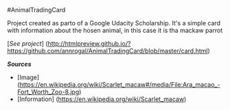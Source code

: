 #AnimalTradingCard


Project created as parto of a Google Udacity Scholarship. It's a simple card with information about the hosen animal, in this case it is tha mackaw parrot

[_See project_] (http://htmlpreview.github.io/?https://github.com/annrogal/AnimalTradingCard/blob/master/card.html)

***Sources***

- [Image] (https://en.wikipedia.org/wiki/Scarlet_macaw#/media/File:Ara_macao_-Fort_Worth_Zoo-8.jpg)
- [Information] (https://en.wikipedia.org/wiki/Scarlet_macaw)


